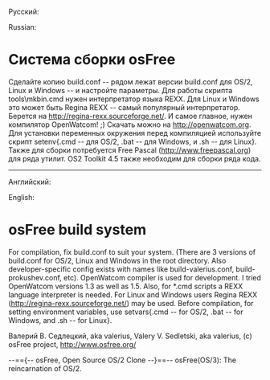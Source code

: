 Русский:

Russian:

# Система сборки osFree

Сделайте копию build.conf -- рядом лежат версии build.conf для OS/2, Linux и
Windows -- и настройте параметры.  Для  работы  скрипта tools\mkbin.cmd нужен
интерпретатор языка REXX. Для   Linux  и  Windows  это  может  быть  Regina 
REXX  --  самый  популярный интерпретатор.   Берется на http://regina-rexx.sourceforge.net/.
И  самое главное,  нужен компилятор OpenWatcom! ;) Скачать можно на http://openwatcom.org.
Для установки переменных окружения перед компиляцией
используйте скрипт setenv{.cmd -- для OS/2, .bat -- для Windows, и .sh -- для
Linux}. Также для сборки потребуется Free Pascal (http://www.freepascal.org) для
ряда утилит. OS2 Toolkit 4.5 также необходим для сборки ряда кода.

---

Английский:

English:

# osFree build system

For  compilation,  fix  build.conf  to  suit  your  system.  (There are 3
versions  of  build.conf  for  OS/2, Linux and Windows in the root directory.
Also developer-specific config exists with names like build-valerius.conf,
build-prokushev.conf, etc).
OpenWatcom  compiler  is used for development. I tried OpenWatcom versions 1.3
as  well  as  1.5.  Also,  for *.cmd scripts a REXX language interpreter is
needed.      For      Linux      and     Windows     users     Regina     REXX
(http://regina-rexx.sourceforge.net/)  may  be  used.  Before compilation, for
setting  environment  variables,  use  setvars{.cmd  --  for OS/2, .bat -- for
Windows, and .sh -- for Linux}.

Валерий В. Седлецкий, aka valerius,
Valery V. Sedletski, aka valerius,
(c) osFree project,
http://www.osfree.org/

--=={-- osFree, Open Source OS/2 Clone --}==--
osFree(OS/3): The reincarnation of OS/2.

